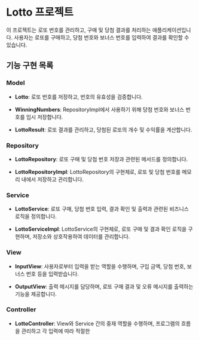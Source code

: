 # Lotto 프로젝트

이 프로젝트는 로또 번호를 관리하고, 구매 및 당첨 결과를 처리하는 애플리케이션입니다. 사용자는 로또를 구매하고, 당첨 번호와 보너스 번호를 입력하여 결과를 확인할 수 있습니다.

## 기능 구현 목록

### Model

- **Lotto**: 로또 번호를 저장하고, 번호의 유효성을 검증합니다.

- **WinningNumbers**: RepositoryImpl에서 사용하기 위해 당첨 번호와 보너스 번호를 임시 저장합니다.

- **LottoResult**: 로또 결과를 관리하고, 당첨된 로또의 개수 및 수익률을 계산합니다.

### Repository

- **LottoRepository**: 로또 구매 및 당첨 번호 저장과 관련된 메서드를 정의합니다.

- **LottoRepositoryImpl**: LottoRepository의 구현체로, 로또 및 당첨 번호를 메모리 내에서 저장하고 관리합니다.

### Service

- **LottoService**: 로또 구매, 당첨 번호 입력, 결과 확인 및 출력과 관련된 비즈니스 로직을 정의합니다.

- **LottoServiceImpl**: LottoService의 구현체로, 로또 구매 및 결과 확인 로직을 구현하며, 저장소와 상호작용하여 데이터를 관리합니다.

### View

- **InputView**: 사용자로부터 입력을 받는 역할을 수행하며, 구입 금액, 당첨 번호, 보너스 번호 등을 입력받습니다.

- **OutputView**: 출력 메시지를 담당하며, 로또 구매 결과 및 오류 메시지를 출력하는 기능을 제공합니다.

### Controller

- **LottoController**: View와 Service 간의 중재 역할을 수행하며, 프로그램의 흐름을 관리하고 각 입력에 따라 적절한 
